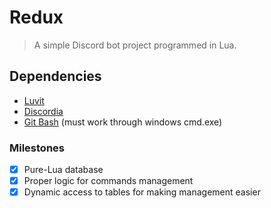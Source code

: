 # Redux
> A simple Discord bot project programmed in Lua.

## Dependencies
- [Luvit](https://luvit.io/)
- [Discordia](https://github.com/SinisterRectus/Discordia/)
- [Git Bash](https://gitforwindows.org/) (must work through windows cmd.exe)

### Milestones
- [x] Pure-Lua database
- [x] Proper logic for commands management
- [x] Dynamic access to tables for making management easier
